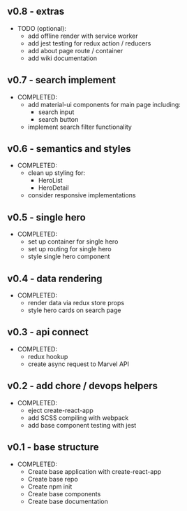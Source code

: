 ## v0.8 - extras

- TODO (optional):
	+ add offline render with service worker
	+ add jest testing for redux action / reducers
	+ add about page route / container
	+ add wiki documentation

## v0.7 - search implement

- COMPLETED:
	+ add material-ui components for main page including:
		* search input
		* search button
	+ implement search filter functionality

## v0.6 - semantics and styles

- COMPLETED:
	+ clean up styling for:
		- HeroList
		- HeroDetail
	+ consider responsive implementations

## v0.5 - single hero

- COMPLETED:
	+ set up container for single hero
	+ set up routing for single hero
	+ style single hero component

## v0.4 - data rendering

- COMPLETED:
	+ render data via redux store props
	+ style hero cards on search page

## v0.3 - api connect

- COMPLETED:
	+ redux hookup
	+ create async request to Marvel API

## v0.2 - add chore / devops helpers

- COMPLETED:
	+ eject create-react-app
	+ add SCSS compiling with webpack
	+ add base component testing with jest

## v0.1 - base structure

- COMPLETED:
	+ Create base application with create-react-app
	+ Create base repo
	+ Create npm init
	+ Create base components
	+ Create base documentation